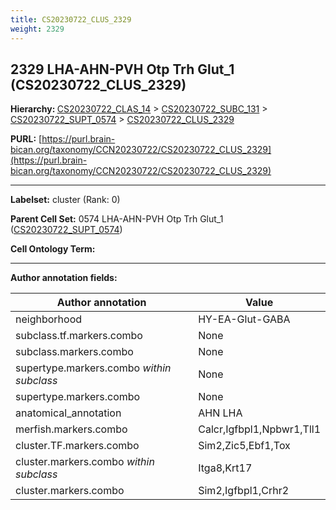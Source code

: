 ```yaml
---
title: CS20230722_CLUS_2329
weight: 2329
---
```

## 2329 LHA-AHN-PVH Otp Trh Glut_1 (CS20230722_CLUS_2329)
<b>Hierarchy: </b>
[CS20230722_CLAS_14](../CS20230722_CLAS_14) >
[CS20230722_SUBC_131](../CS20230722_SUBC_131) >
[CS20230722_SUPT_0574](../CS20230722_SUPT_0574) >
[CS20230722_CLUS_2329](../CS20230722_CLUS_2329)

**PURL:** [https://purl.brain-bican.org/taxonomy/CCN20230722/CS20230722_CLUS_2329](https://purl.brain-bican.org/taxonomy/CCN20230722/CS20230722_CLUS_2329)

---


**Labelset:** cluster (Rank: 0)

**Parent Cell Set:** 0574 LHA-AHN-PVH Otp Trh Glut_1 ([CS20230722_SUPT_0574](../CS20230722_SUPT_0574))



**Cell Ontology Term:** 

[MARKER GENES.]: #


---

[TRANSFERRED ANNOTATIONS.]: #


[AUTHOR ANNOTATION FIELDS.]: #


**Author annotation fields:**

| Author annotation | Value |
|-------------------|-------|
|neighborhood|HY-EA-Glut-GABA|
|subclass.tf.markers.combo|None|
|subclass.markers.combo|None|
|supertype.markers.combo _within subclass_|None|
|supertype.markers.combo|None|
|anatomical_annotation|AHN LHA|
|merfish.markers.combo|Calcr,Igfbpl1,Npbwr1,Tll1|
|cluster.TF.markers.combo|Sim2,Zic5,Ebf1,Tox|
|cluster.markers.combo _within subclass_|Itga8,Krt17|
|cluster.markers.combo|Sim2,Igfbpl1,Crhr2|
